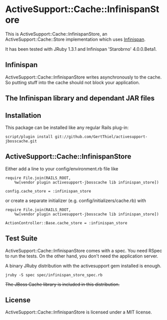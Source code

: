 ActiveSupport::Cache::InfinispanStore
=====================================

This is ActiveSupport::Cache::InfinispanStore, an ActiveSupport::Cache::Store
implementation which uses [Infinispan](http://www.jboss.org/infinispan/).

It has been tested with JRuby 1.3.1 and Infinispan 'Starobrno' 4.0.0.Beta1.


Infinispan
----------

ActiveSupport::Cache::InfinispanStore writes asynchronously to the cache. So
putting stuff into the cache should not block your application.


The Infinispan library and dependant JAR files
----------------------------------------------


Installation
------------

This package can be installed like any regular Rails plug-in:

    script/plugin install git://github.com/GertThiel/activesupport-jbosscache.git


ActiveSupport::Cache::InfinispanStore
-------------------------------------

Either add a line to your config/environment.rb file like

    require File.join(RAILS_ROOT,
        %w[vendor plugin activesupport-jbosscache lib infinispan_store])

    config.cache_store = :infinispan_store

or create a separate initializer (e.g. config/initializers/cache.rb) with

    require File.join(RAILS_ROOT,
        %w[vendor plugin activesupport-jbosscache lib infinispan_store])

    ActionController::Base.cache_store = :infinispan_store


Test Suite
----------

ActiveSupport::Cache::InfinispanStore comes with a spec. You need RSpec to run
the tests. On the other hand, you don't need the application server.

A binary JRuby distribution with the activesupport gem installed is enough.

    jruby -S spec spec/infinispan_store_spec.rb

<del>The JBoss Cache library is included in this distribution.</del>


License
-------

ActiveSupport::Cache::InfinispanStore is licensed under a MIT license.
